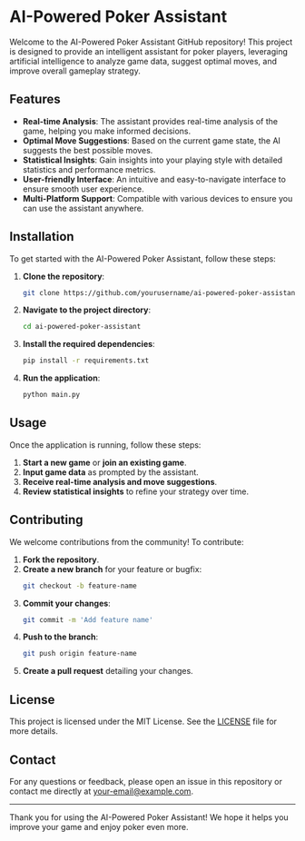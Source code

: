 # AI-Powered Poker Assistant

Welcome to the AI-Powered Poker Assistant GitHub repository! This project is designed to provide an intelligent assistant for poker players, leveraging artificial intelligence to analyze game data, suggest optimal moves, and improve overall gameplay strategy.

## Features

- **Real-time Analysis**: The assistant provides real-time analysis of the game, helping you make informed decisions.
- **Optimal Move Suggestions**: Based on the current game state, the AI suggests the best possible moves.
- **Statistical Insights**: Gain insights into your playing style with detailed statistics and performance metrics.
- **User-friendly Interface**: An intuitive and easy-to-navigate interface to ensure smooth user experience.
- **Multi-Platform Support**: Compatible with various devices to ensure you can use the assistant anywhere.

## Installation

To get started with the AI-Powered Poker Assistant, follow these steps:

1. **Clone the repository**:
   ```bash
   git clone https://github.com/yourusername/ai-powered-poker-assistant.git
   ```
2. **Navigate to the project directory**:
   ```bash
   cd ai-powered-poker-assistant
   ```
3. **Install the required dependencies**:
   ```bash
   pip install -r requirements.txt
   ```
4. **Run the application**:
   ```bash
   python main.py
   ```

## Usage

Once the application is running, follow these steps:

1. **Start a new game** or **join an existing game**.
2. **Input game data** as prompted by the assistant.
3. **Receive real-time analysis and move suggestions**.
4. **Review statistical insights** to refine your strategy over time.

## Contributing

We welcome contributions from the community! To contribute:

1. **Fork the repository**.
2. **Create a new branch** for your feature or bugfix:
   ```bash
   git checkout -b feature-name
   ```
3. **Commit your changes**:
   ```bash
   git commit -m 'Add feature name'
   ```
4. **Push to the branch**:
   ```bash
   git push origin feature-name
   ```
5. **Create a pull request** detailing your changes.

## License

This project is licensed under the MIT License. See the [LICENSE](LICENSE) file for more details.

## Contact

For any questions or feedback, please open an issue in this repository or contact me directly at [your-email@example.com](mailto:your-email@example.com).

---

Thank you for using the AI-Powered Poker Assistant! We hope it helps you improve your game and enjoy poker even more.
